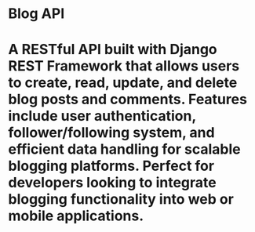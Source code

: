 # Blog API
# A RESTful API built with Django REST Framework that allows users to create, read, update, and delete blog posts and comments. Features include user authentication, follower/following system, and efficient data handling for scalable blogging platforms. Perfect for developers looking to integrate blogging functionality into web or mobile applications.